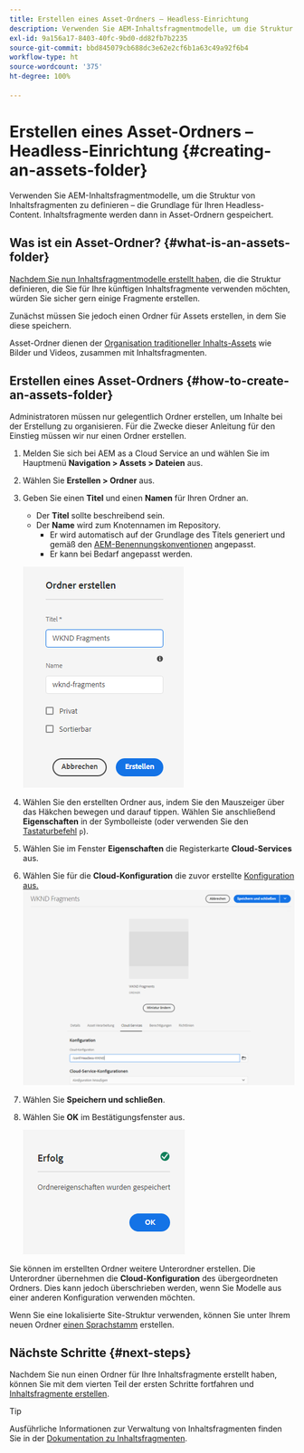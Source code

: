 ```yaml
---
title: Erstellen eines Asset-Ordners – Headless-Einrichtung
description: Verwenden Sie AEM-Inhaltsfragmentmodelle, um die Struktur von Inhaltsfragmenten zu definieren – die Grundlage für Ihren Headless-Content.
exl-id: 9a156a17-8403-40fc-9bd0-dd82fb7b2235
source-git-commit: bbd845079cb688dc3e62e2cf6b1a63c49a92f6b4
workflow-type: ht
source-wordcount: '375'
ht-degree: 100%

---
```


# Erstellen eines Asset-Ordners – Headless-Einrichtung {#creating-an-assets-folder}

Verwenden Sie AEM-Inhaltsfragmentmodelle, um die Struktur von Inhaltsfragmenten zu definieren – die Grundlage für Ihren Headless-Content. Inhaltsfragmente werden dann in Asset-Ordnern gespeichert.

## Was ist ein Asset-Ordner? {#what-is-an-assets-folder}

[Nachdem Sie nun Inhaltsfragmentmodelle erstellt haben](create-content-model.md), die die Struktur definieren, die Sie für Ihre künftigen Inhaltsfragmente verwenden möchten, würden Sie sicher gern einige Fragmente erstellen.

Zunächst müssen Sie jedoch einen Ordner für Assets erstellen, in dem Sie diese speichern.

Asset-Ordner dienen der [Organisation traditioneller Inhalts-Assets](/help/assets/manage-digital-assets.md) wie Bilder und Videos, zusammen mit Inhaltsfragmenten.

## Erstellen eines Asset-Ordners {#how-to-create-an-assets-folder}

Administratoren müssen nur gelegentlich Ordner erstellen, um Inhalte bei der Erstellung zu organisieren. Für die Zwecke dieser Anleitung für den Einstieg müssen wir nur einen Ordner erstellen.

1. Melden Sie sich bei AEM as a Cloud Service an und wählen Sie im Hauptmenü **Navigation > Assets > Dateien** aus.
1. Wählen Sie **Erstellen > Ordner** aus.
1. Geben Sie einen **Titel** und einen **Namen** für Ihren Ordner an.
   * Der **Titel** sollte beschreibend sein.
   * Der **Name** wird zum Knotennamen im Repository.
      * Er wird automatisch auf der Grundlage des Titels generiert und gemäß den [AEM-Benennungskonventionen](/help/implementing/developing/introduction/naming-conventions.md) angepasst.
      * Er kann bei Bedarf angepasst werden.

   ![Ordner erstellen](../assets/assets-folder-create.png)
1. Wählen Sie den erstellten Ordner aus, indem Sie den Mauszeiger über das Häkchen bewegen und darauf tippen. Wählen Sie anschließend **Eigenschaften** in der Symbolleiste (oder verwenden Sie den [Tastaturbefehl](/help/sites-cloud/authoring/sites-console/keyboard-shortcuts.md) `p`).
1. Wählen Sie im Fenster **Eigenschaften** die Registerkarte **Cloud-Services** aus.
1. Wählen Sie für die **Cloud-Konfiguration** die zuvor erstellte [Konfiguration aus.](create-configuration.md)
   ![Konfigurieren des Asset-Ordners](../assets/assets-folder-configure.png)
1. Wählen Sie **Speichern und schließen**.
1. Wählen Sie **OK** im Bestätigungsfenster aus.

   ![Bestätigungsfenster](../assets/assets-folder-confirmation.png)

Sie können im erstellten Ordner weitere Unterordner erstellen. Die Unterordner übernehmen die **Cloud-Konfiguration** des übergeordneten Ordners. Dies kann jedoch überschrieben werden, wenn Sie Modelle aus einer anderen Konfiguration verwenden möchten.

Wenn Sie eine lokalisierte Site-Struktur verwenden, können Sie unter Ihrem neuen Ordner [einen Sprachstamm](/help/assets/translate-assets.md) erstellen.

## Nächste Schritte {#next-steps}

Nachdem Sie nun einen Ordner für Ihre Inhaltsfragmente erstellt haben, können Sie mit dem vierten Teil der ersten Schritte fortfahren und [Inhaltsfragmente erstellen](create-content-fragment.md).

>[!TIP]
>
>Ausführliche Informationen zur Verwaltung von Inhaltsfragmenten finden Sie in der [Dokumentation zu Inhaltsfragmenten](/help/sites-cloud/administering/content-fragments/overview.md).
